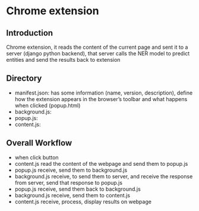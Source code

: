 # Chrome extension
## Introduction
Chrome extension, it reads the content of the current page and sent it to a server (django python backend), that server calls the NER model to predict entities and send the results back to extension

## Directory
- manifest.json: has some information (name, version, description), define how the extension appears in the browser’s toolbar and what happens when clicked (popup.html) 
- background.js: 
- popup.js:  
- content.js:

## Overall Workflow
- when click button
- content.js read the content of the webpage and send them to popup.js
- popup.js receive, send them to background.js
- background.js receive, to send them to server, and receive the response from server, send that response to popup.js
- popup.js receive, send them back to background.js 
- background.js receive, send them to content.js
- content.js receive, process, display results on webpage